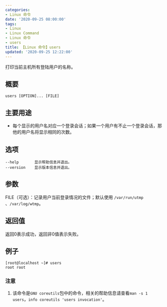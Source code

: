 ```yaml
---
categories:
- Linux 命令
date: '2020-09-25 08:00:00'
tags:
- Linux
- Linux Command
- Linux 命令
- users
title: 【Linux 命令】users
updated: '2020-09-25 12:22:00'
---
```


打印当前主机所有登陆用户的名称。

## 概要

```shell
users [OPTION]... [FILE]
```

## 主要用途

- 每个显示的用户名对应一个登录会话；如果一个用户有不止一个登录会话，那他的用户名将显示相同的次数。

## 选项

```shell
--help       显示帮助信息并退出。
--version    显示版本信息并退出。
```

## 参数

FILE（可选）：记录用户当前登录情况的文件；默认使用 `/var/run/utmp` 、`/var/log/wtmp`。

## 返回值

返回0表示成功，返回非0值表示失败。

## 例子

```shell
[root@localhost ~]# users
root root
```

### 注意

1. 该命令是`GNU coreutils`包中的命令，相关的帮助信息请查看`man -s 1 users`，`info coreutils 'users invocation'`。

<!-- Linux命令行搜索引擎：https://jaywcjlove.github.io/linux-command/ -->
